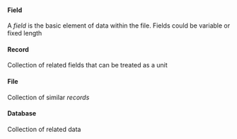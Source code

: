#### Field 
A *field* is the basic element of data within the file. Fields could be variable or fixed length
#### Record 
Collection of related fields that can be treated as a unit
#### File 
Collection of similar *records*
#### Database
Collection of related data 